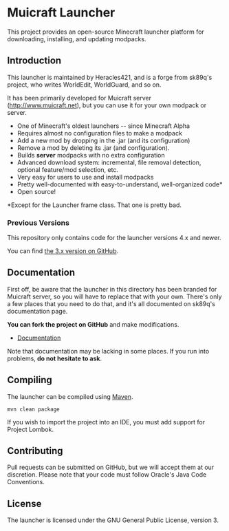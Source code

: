 Muicraft Launcher
================

This project provides an open-source Minecraft launcher platform for downloading,
installing, and updating modpacks.

Introduction
------------

This launcher is maintained by Heracles421, and is a forge from sk89q's project, who writes WorldEdit, WorldGuard, and so on.

It has been primarily developed for Muicraft server (http://www.muicraft.net), but you can use it for your own modpack or
server.

* One of Minecraft's oldest launchers -- since Minecraft Alpha
* Requires almost no configuration files to make a modpack
* Add a new mod by dropping in the .jar (and its configuration)
* Remove a mod by deleting its .jar (and configuration).
* Builds **server** modpacks with no extra configuration
* Advanced download system: incremental, file removal detection, optional feature/mod selection, etc.
* Very easy for users to use and install modpacks
* Pretty well-documented with easy-to-understand, well-organized code*
* Open source!

*Except for the Launcher frame class. That one is pretty bad.

### Previous Versions

This repository only contains code for the launcher versions 4.x and newer.

You can find [the 3.x version on GitHub](https://github.com/sk89q/skmclauncher).

Documentation
-------------

First off, be aware that the launcher in this directory has been branded for Muicraft server, so you will have to replace that with your own. There's only a few places that you need to do that, and it's all documented on sk89q's documentation page.

**You can fork the project on GitHub** and make modifications.

* [Documentation](http://wiki.sk89q.com/wiki/Launcher)

Note that documentation may be lacking in some places. If you run into problems,
**do not hesitate to ask**.

Compiling
---------

The launcher can be compiled using [Maven](http://maven.apache.org/).

    mvn clean package

If you wish to import the project into an IDE, you must add support for
Project Lombok.

Contributing
------------

Pull requests can be submitted on GitHub, but we will accept them
at our discretion. Please note that your code must follow
Oracle's Java Code Conventions.

License
-------

The launcher is licensed under the GNU General Public License, version 3.
